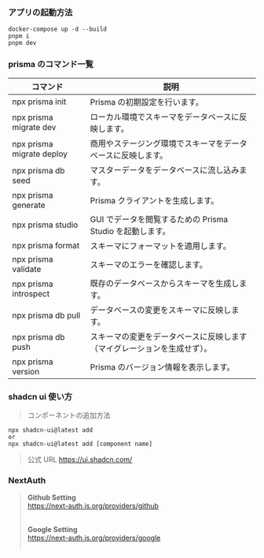 ### アプリの起動方法

```
docker-compose up -d --build
pnpm i
pnpm dev
```

### prisma のコマンド一覧

| コマンド                  | 説明                                                                     |
| ------------------------- | ------------------------------------------------------------------------ |
| npx prisma init           | Prisma の初期設定を行います。                                            |
| npx prisma migrate dev    | ローカル環境でスキーマをデータベースに反映します。                       |
| npx prisma migrate deploy | 商用やステージング環境でスキーマをデータベースに反映します。             |
| npx prisma db seed        | マスターデータをデータベースに流し込みます。                             |
| npx prisma generate       | Prisma クライアントを生成します。                                        |
| npx prisma studio         | GUI でデータを閲覧するための Prisma Studio を起動します。                |
| npx prisma format         | スキーマにフォーマットを適用します。                                     |
| npx prisma validate       | スキーマのエラーを確認します。                                           |
| npx prisma introspect     | 既存のデータベースからスキーマを生成します。                             |
| npx prisma db pull        | データベースの変更をスキーマに反映します。                               |
| npx prisma db push        | スキーマの変更をデータベースに反映します（マイグレーションを生成せず）。 |
| npx prisma version        | Prisma のバージョン情報を表示します。                                    |

### shadcn ui 使い方

> コンポーネントの追加方法

```
npx shadcn-ui@latest add
or
npx shadcn-ui@latest add [component name]
```

> 公式 URL
> <a href="https://ui.shadcn.com/">https://ui.shadcn.com/</a>

### NextAuth

> <b>Github Setting</b><br /><a href="https://next-auth.js.org/providers/github">https://next-auth.js.org/providers/github</a><br /><br />
>
> <b>Google Setting</b><br /><a href="https://next-auth.js.org/providers/google">https://next-auth.js.org/providers/google</a><br /><br />
